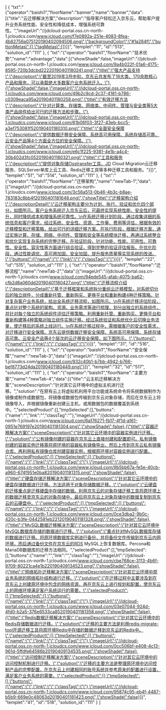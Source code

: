 [
	{
		"txt":"{\"operator\":\"baishi1\",\"floorName\":\"banner\",\"name\":\"banner\",\"data\":[{\"title\":\"云迁移解决方案\",\"description\":\"指导客户轻松迁入京东云，帮助客户提升业务系统性能、安全性和降低成本，增强系统可靠性。\",\"imageUrl\":\"//jdcloud-portal.oss.cn-north-1.jcloudcs.com/www.jcloud.com/f7e0892a-251e-4083-8fea-4b82756a075120190402094506.png\",\"backgroundColor\":\"#1a284f\",\"buttonMetas\":[],\"tagMetas\":[]}]}",
		"templet":"11",
		"id":"513",
		"solution_id":"111"
	},
	{
		"txt":"{\"operator\":\"baishi1\",\"floorName\":\"技术优势\",\"name\":\"advantage\",\"data\":[{\"showShade\":false,\"imageUrl\":\"//jdcloud-portal.oss.cn-north-1.jcloudcs.com/www.jcloud.com/9a4b022f-01a6-4175-8595-720b3dcbd22220190401180241.png\",\"title\":\"强大产品支持\",\"description\":\"截至2019年3月中旬，京东云共发布了16大类、170余款核心产品和服务，可以承载绝大多数客户业务系统迁入。\"},{\"showShade\":false,\"imageUrl\":\"//jdcloud-portal.oss.cn-north-1.jcloudcs.com/www.jcloud.com/49b2c9cd-2c37-4181-b786-c0309eaca95a20190401180258.png\",\"title\":\"有效迁移方法\",\"description\":\"针对计算类、存储类、网络类、中间件、管理与安全类等5大类产品组件给出可行的迁移方法和步骤。\"},{\"showShade\":false,\"imageUrl\":\"//jdcloud-portal.oss.cn-north-1.jcloudcs.com/www.jcloud.com/61b06f03-3f27-43eb-bcc5-a3ef753081f520190401180310.png\",\"title\":\"全面安全保障\",\"description\":\"提供数据迁移安全保障、系统高可用保障、系统存储高可靠、云安全产品等4个方面全方位的安全保障。\"},{\"showShade\":false,\"imageUrl\":\"//jdcloud-portal.oss.cn-north-1.jcloudcs.com/www.jcloud.com/e6c1f225-9381-4e1b-a4c4-30b402d3fc0520190401180321.png\",\"title\":\"工具和服务\",\"description\":\"提供对象存储Osstransfer工具、JD Cloud Migration云迁移服务、SQLServer单库上云工具、Redis迁移工具等多种迁移工具和服务。\"}]}",
		"templet":"51",
		"id":"514",
		"solution_id":"111"
	},
	{
		"txt":"{\"operator\":\"baishi1\",\"floorName\":\"迁移架构\",\"name\":\"newTab-1\",\"data\":[{\"imageUrl\":\"//jdcloud-portal.oss.cn-north-1.jcloudcs.com/www.jcloud.com/3c56a513-0b46-4b3c-b8ae-783183c8bb4f20190401181648.png\",\"showTitle\":\"迁移架构介绍\",\"descriptionDetail\":\"云迁移架构主要分为计划、执行、验证和优化四个部分，如图所示。客户业务系统迁入京东云后，可最终实现系统性能、安全性的提升，同时降低成本和增强系统可靠性。\n在系统迁移计划阶段，通过收集详细的系统信息和客户需求，经过系统、安全性、资源、工作量、费用等评估，根据有效的迁移模型和迁移策略，给出可行的详细迁移方案。在执行阶段，根据迁移方案，通过实施计算、存储、网络、中间件、管理和安全等系统模块迁移，再通过系统整合和优化实现复杂系统的完整迁移。在验证阶段，针对功能、性能、可用性、可靠性、安全性、容灾性等方面进行综合验证，得到完整的验证评估报告。在优化阶段，通过性能调优、高可用加固、安全加固、提升服务质量等实现系统的改进。\",\"buttons\":{\"name\":\"\",\"link\":\"\",\"classTag\":\"\"}}]}",
		"templet":"22",
		"id":"515",
		"solution_id":"111"
	},
	{
		"txt":"{\"operator\":\"baishi1\",\"floorName\":\"迁移流程\",\"name\":\"newTab-2\",\"data\":[{\"imageUrl\":\"//jdcloud-portal.oss.cn-north-1.jcloudcs.com/www.jcloud.com/94ede545-afab-4075-ba62-cfb2d8a060dd20190401180427.png\",\"title\":\"迁移流程介绍\",\"descriptionDetail\":\"基于迁移框架和系统拆分重组云迁移模型，对系统切分后的独立组件，分成重新托管、重新购买、更换平台和重新构建4种迁移策略。针对复杂客户业务系统，给出全系统迁移流程，如图所示。\n在系统迁移评估阶段，重点针对整个系统的架构、资源、业务需求等进行梳理，划分出独立的系统组件，并针对每个独立的系统组件评估迁移策略。利用重新托管、重新购买、更换平台和重新构建等4种策略对独立组件实施迁移。经过系统验证和系统优化后切换业务流量，使迁移后的系统上线运行。\n在系统迁移过程中，需根据客户的安全性需求，对迁移进行安全保障。京东云提供数据迁移安全保障、系统高可用保障、系统存储高可靠、云安全产品等4个层次的云迁移安全保障，如下图所示。\",\"buttons\":{\"name\":\"\",\"link\":\"\",\"classTag\":\"\"}}]}",
		"templet":"31",
		"id":"516",
		"solution_id":"111"
	},
	{
		"txt":"{\"operator\":\"baishi1\",\"floorName\":\"安全保障\",\"name\":\"newTab-3\",\"data\":[{\"imageUrl\":\"//jdcloud-portal.oss.cn-north-1.jcloudcs.com/www.jcloud.com/932c40b1-b7bb-4942-b766-bef8773d24da20190401180449.png\"}]}",
		"templet":"32",
		"id":"517",
		"solution_id":"111"
	},
	{
		"txt":"{\"operator\":\"baishi1\",\"floorName\":\"主要方案\",\"name\":\"newTab-4\",\"data\":[{\"title\":\"云主机迁移解决方案\",\"sceneDescription\":\"针对其它云环境中的虚拟主机进行迁移。\",\"solution\":\"在原有云上将虚拟机利用平台功能或系统命令将系统数据制作为镜像或制作成数据包，将镜像或数据包传输到京东云对象存储，而后在京东云上将镜像导入，并根据镜像重新创建云主机，或用数据包的数据覆盖到系统中。\",\"selectedProduct\":[],\"tmpSelected\":[],\"buttons\":{\"name\":\"\",\"link\":\"\",\"classTag\":\"\"},\"imageUrl\":\"//jdcloud-portal.oss.cn-north-1.jcloudcs.com/www.jcloud.com/6a176271-fb17-4f1d-a161-0951e769197e20190401181304.png\",\"showShade\":false},{\"title\":\"容器迁移解决方案\",\"sceneDescription\":\"针对其它云环境中的容器实例进行迁移。\",\"solution\":\"公有镜像创建的容器在京东云上直接创建和配置即可。私有镜像创建的容器实例迁移需将原环境的容器私有镜像导出，然后上传到京东云私有镜像仓库，再利用私有镜像仓库创建容器实例，根据原环境对容器实例进行配置。\",\"selectedProduct\":[],\"tmpSelected\":[],\"buttons\":{\"name\":\"\",\"link\":\"\",\"classTag\":\"\"},\"imageUrl\":\"//jdcloud-portal.oss.cn-north-1.jcloudcs.com/www.jcloud.com/9b5bb67a-fe5e-40cb-a960-674f951e0ba820190401181315.png\",\"showShade\":false},{\"title\":\"硬盘存储迁移解决方案\",\"sceneDescription\":\"针对其它云环境中的硬盘存储数据进行迁移。方法适用于对象存储数据迁移。\",\"solution\":\"云硬盘的迁移重点是迁移硬盘中存储的数据。利用京东云的对象存储迁移工具将原环境上的数据迁移至京东云的对象存储中，最后将京东云上对象存储中的数据复制到京东云的云硬盘中。\",\"selectedProduct\":[],\"tmpSelected\":[],\"buttons\":{\"name\":\"\",\"link\":\"\",\"classTag\":\"\"},\"imageUrl\":\"//jdcloud-portal.oss.cn-north-1.jcloudcs.com/www.jcloud.com/0ce3dba2-9b0c-420c-b3fe-0442581eb22120190401181328.png\",\"showShade\":false},{\"title\":\"MySQL数据迁移解决方案\",\"sceneDescription\":\"针对其它云环境中MySQL数据库存储的数据进行迁移。\",\"solution\":\"重点针对MySQL数据库存储的数据进行迁移。将原环境数据库实例进行备份，并将备份文件传输到京东云内网环境，而后通过备份文件在京东云的RDS MySQL上恢复数据库。Percona和MariaDB数据库的迁移方法相同。\",\"selectedProduct\":[],\"tmpSelected\":[],\"buttons\":{\"name\":\"\",\"link\":\"\",\"classTag\":\"\"},\"imageUrl\":\"//jdcloud-portal.oss.cn-north-1.jcloudcs.com/www.jcloud.com/cbe768ce-3113-4b6f-9709-80221ca4e1b220190409134523.png\",\"showShade\":false},{\"title\":\"网络拓扑迁移解决方案\",\"sceneDescription\":\"针对其它云环境中原业务系统的网络拓扑结构进行迁移。\",\"solution\":\"在迁移过程中主要涉及到在京东云上创建原环境中包含的网络资源，再在京东云上进行规划和配置，使京东云上的网络环境满足客户系统运行的需要。\",\"selectedProduct\":[],\"tmpSelected\":[],\"buttons\":{\"name\":\"\",\"link\":\"\",\"classTag\":\"\"},\"imageUrl\":\"//jdcloud-portal.oss.cn-north-1.jcloudcs.com/www.jcloud.com/03e07044-924d-4fd0-b2a5-376e6533ca8520190401181358.png\",\"showShade\":false},{\"title\":\"Redis数据迁移解决方案\",\"sceneDescription\":\"针对其它云环境中的Redis存储数据进行迁移。\",\"solution\":\"迁移的主要方法是利用redis-migrate-tool开源迁移工具将原环境Redis中存储的数据迁移到京东云的Redis中。\",\"selectedProduct\":[],\"tmpSelected\":[],\"buttons\":{\"name\":\"\",\"link\":\"\",\"classTag\":\"\"},\"imageUrl\":\"//jdcloud-portal.oss.cn-north-1.jcloudcs.com/www.jcloud.com/0cc506bf-e408-4c13-961d-5ffdfe64586b20190409134535.png\",\"showShade\":false},{\"title\":\"访问控制迁移解决方案\",\"sceneDescription\":\"针对其它云环境中的访问控制机制进行迁移。\",\"solution\":\"迁移的主要方法是整理原环境中访问控制产品的完整配置，在京东云上创建相同的账号系统并参考原来的配置进行设置，满足客户业务系统的需要。\",\"selectedProduct\":[],\"tmpSelected\":[],\"buttons\":{\"name\":\"\",\"link\":\"\",\"classTag\":\"\"},\"imageUrl\":\"//jdcloud-portal.oss.cn-north-1.jcloudcs.com/www.jcloud.com/95874c95-eb4f-4487-b5b9-669e0c48063d20190401181423.png\",\"showShade\":false}]}",
		"templet":"41",
		"id":"518",
		"solution_id":"111"
	}
]